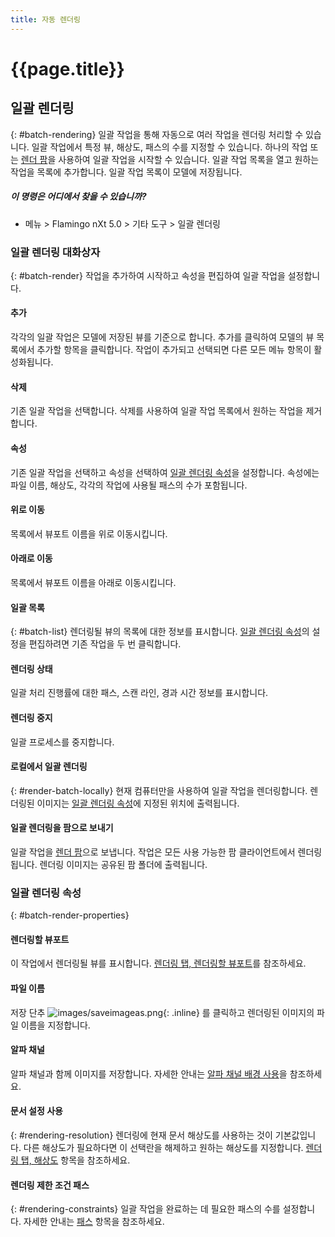 ```yaml
---
title: 자동 렌더링
---
```


# {{page.title}}


## 일괄 렌더링
{: #batch-rendering}
일괄 작업을 통해 자동으로 여러 작업을 렌더링 처리할 수 있습니다. 일괄 작업에서 특정 뷰, 해상도, 패스의 수를 지정할 수 있습니다. 하나의 작업 또는 [렌더 팜](render-farm.html)을 사용하여 일괄 작업을 시작할 수 있습니다. 일괄 작업 목록을 열고 원하는 작업을 목록에 추가합니다. 일괄 작업 목록이 모델에 저장됩니다.

##### 이 명령은 어디에서 찾을 수 있습니까?

 * 메뉴 > Flamingo nXt 5.0 > 기타 도구 > 일괄 렌더링

### 일괄 렌더링 대화상자
{: #batch-render}
작업을 추가하여 시작하고 속성을 편집하여 일괄 작업을 설정합니다.

#### 추가
각각의 일괄 작업은 모델에 저장된 뷰를 기준으로 합니다. 추가를 클릭하여 모델의 뷰 목록에서 추가할 항목을 클릭합니다. 작업이 추가되고 선택되면 다른 모든 메뉴 항목이 활성화됩니다.

#### 삭제
기존 일괄 작업을 선택합니다. 삭제를 사용하여 일괄 작업 목록에서 원하는 작업을 제거합니다.

#### 속성
기존 일괄 작업을 선택하고 속성을 선택하여 [일괄 렌더링 속성](#batch-render-properties)을 설정합니다. 속성에는 파일 이름, 해상도, 각각의 작업에 사용될 패스의 수가 포함됩니다.

#### 위로 이동
목록에서 뷰포트 이름을 위로 이동시킵니다.

#### 아래로 이동
목록에서 뷰포트 이름을 아래로 이동시킵니다.

#### 일괄 목록
{: #batch-list}
렌더링될 뷰의 목록에 대한 정보를 표시합니다. [일괄 렌더링 속성](#batch-render-properties)의 설정을 편집하려면 기존 작업을 두 번 클릭합니다.

#### 렌더링 상태
일괄 처리 진행률에 대한 패스, 스캔 라인, 경과 시간 정보를 표시합니다.

####  렌더링 중지
일괄 프로세스를 중지합니다.

#### 로컬에서 일괄 렌더링
{: #render-batch-locally}
현재 컴퓨터만을 사용하여 일괄 작업을 렌더링합니다. 렌더링된 이미지는 [일괄 렌더링 속성](#batch-render-properties)에 지정된 위치에 출력됩니다.

####  일괄 렌더링을 팜으로 보내기
일괄 작업을 [렌더 팜](render-farm.html)으로 보냅니다. 작업은 모든 사용 가능한 팜 클라이언트에서 렌더링됩니다. 렌더링 이미지는 공유된 팜 폴더에 출력됩니다.

### 일괄 렌더링 속성
{: #batch-render-properties}

#### 렌더링할 뷰포트
이 작업에서 렌더링될 뷰를 표시합니다. [렌더링 탭, 렌더링할 뷰포트](render-tab.html#viewtorender)를 참조하세요.

#### 파일 이름
저장 단추 ![images/saveimageas.png](images/saveimageas.png){: .inline} 를 클릭하고 렌더링된 이미지의 파일 이름을 지정합니다.

#### 알파 채널
알파 채널과 함께 이미지를 저장합니다. 자세한 안내는 [알파 채널 배경 사용](environment-tab.html#alpha)을 참조하세요.

#### 문서 설정 사용
{: #rendering-resolution}
렌더링에 현재 문서 해상도를 사용하는 것이 기본값입니다. 다른 해상도가 필요하다면 이 선택란을 해제하고 원하는 해상도를 지정합니다. [렌더링 탭, 해상도](render-tab.html#resolution) 항목을 참조하세요.

#### 렌더링 제한 조건 패스
{: #rendering-constraints}
일괄 작업을 완료하는 데 필요한 패스의 수를 설정합니다. 자세한 안내는 [패스](documentproperties-flamingo.html#number-of-passes) 항목을 참조하세요.

<!-- TODO: Flamingo nXt 5 runs from the RDK.  The need to Flamingo Automate render is not clear.  What is needed to run animations with nxt right now?
The number of passes and the ability to send a render to the farm are required still.  So the dialog should be smaller.
Alpha channel This needs to be investigated. The rest of this section is commented out.-->

<!-- Commented out until automated render can be determined

## 애니메이션
{: #animation}
Rhino에서 애니메이션을 생성하는 방법에는 두 가지가 있습니다. [Rhino의 애니메이션 도구모음](http://docs.mcneel.com/rhino/5/help/ko-kr/index.htm#commands/animation.htm)을 설정하거나 [Bongo](http://bongo.rhino3d.com/) 애니메이션 플러그인을 사용하는 것입니다.

##### 렌더 팜에 애니메이션 작업을 전송하려면
1. [FlamingoNXtAutomateRender](automate-rendering.html#flamingonxtautomaterender) 명령을 실행합니다.
1. 자동 렌더링 명령 설정 대화상자에, **팜으로 렌더링**을 선택합니다.
 
작업 이름을 지정하고 확인 단추를 클릭합니다.
 
Rhino의 애니메이션 설정 도구모음에서 애니메이션 유형을 설정합니다. 캡처 방식을 Render Full로 선택합니다.
 
애니메이션 도구모음에서 애니메이션을 기록합니다. 렌더링 작업이 렌더 팜으로 전송됩니다.
 
렌더 팜에서 작업이 완료되면 FlamingoNXtAutomateRender 명령을 다시 실행하여 대화상자의 모든 작업을 선택합니다.
 
선택 파일을 지정된 출력 폴더로 복사 단추를 클릭하고 모든 렌더링 이미지가 복사될 폴더를 선택합니다.


## FlamingoNXtAutomateRender 명령
{: #flamingonxtautomaterender}


## 자동 렌더링 명령 설정

### 사용
기본 **Render** 명령에서 **렌더 팜**을 사용하도록 리디렉션합니다.

### 기본 렌더링 대화 사용
렌더 팜에서가 아니라 **Render** 명령이 직접 렌더링하도록 다시 설정합니다.

### 렌더링하기 위한 렌더링 패스의 수
렌더링 패스의 수를 지정합니다.

### 팜으로 렌더링
팜으로 렌더링하기 위해 **Render** 명령을 리디렉션합니다.

### 작업 이름
**Render Farm**  [작업 이름](automate-rendering.html#job-name)을 지정합니다.

## 렌더링 제한 조건

### 렌더링하기 위한 렌더링 패스의 수
[패스의 수](documentproperties-flamingo.html#number-of-passes)를 지정합니다.

### 알파 채널 저장
[알파 채널](render-window.html#save-with-alpha-channel) 배경을 저장합니다.
-->

